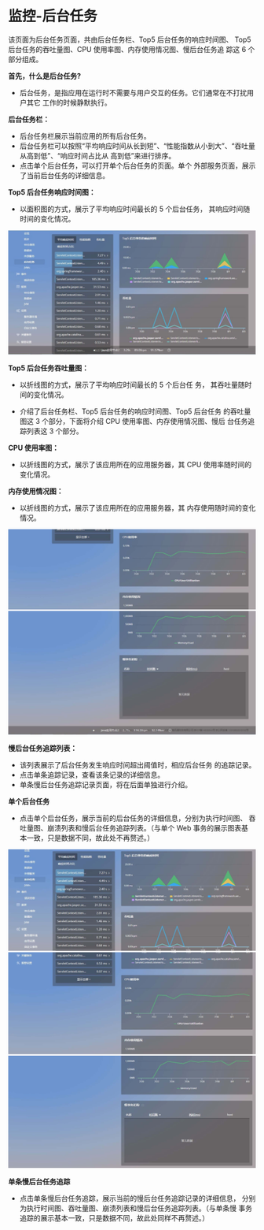 # 监控-后台任务
该页面为后台任务页面，共由后台任务栏、Top5 后台任务的响应时间图、 Top5 后台任务的吞吐量图、CPU 使用率图、内存使用情况图、慢后台任务追 踪这 6 个部分组成。

**首先，什么是后台任务?**

* 后台任务，是指应用在运行时不需要与用户交互的任务。它们通常在不打扰用户其它 工作的时候静默执行。

**后台任务栏：**

* 后台任务栏展示当前应用的所有后台任务。<br>
* 后台任务栏可以按照“平均响应时间从长到短”、“性能指数从小到大”、“吞吐量从高到低”、“响应时间占比从 高到低”来进行排序。<br>
* 点击单个后台任务，可以打开单个后台任务的页面。单个 外部服务页面，展示了当前后台任务的详细信息。<br>

**Top5 后台任务响应时间图：**

* 以面积图的方式，展示了平均响应时间最长的 5 个后台任务， 其响应时间随时间的变化情况。

![](/images/aimonitor_bgTask01.png)

**Top5 后台任务吞吐量图：**

* 以折线图的方式，展示了平均响应时间最长的 5 个后台任 务， 其吞吐量随时间的变化情况。

* 介绍了后台任务栏、Top5 后台任务的响应时间图、Top5 后台任务 的吞吐量图这 3 个部分，下面将介绍 CPU 使用率图、内存使用情况图、慢后 台任务追踪列表这 3 个部分。

**CPU 使用率图：**

* 以折线图的方式，展示了该应用所在的应用服务器，其 CPU 使用率随时间的变化情况。

**内存使用情况图：**

* 以折线图的方式，展示了该应用所在的应用服务器，其 内存使用随时间的变化情况。

![](/images/aimonitor_bgtask02.png)
![](/images/aimonitor_bgtask03.png)

**慢后台任务追踪列表：**

* 该列表展示了后台任务发生响应时间超出阈值时，相应后台任务 的追踪记录。<br>
* 点击单条追踪记录，查看该条记录的详细信息。<br>
* 单条慢后台任务追踪记录页面，将在后面单独进行介绍。<br>

**单个后台任务**

* 点击单个后台任务，展示当前的后台任务的详细信息，分别为执行时间图、 吞吐量图、崩溃列表和慢后台任务追踪列表。（与单个 Web 事务的展示图表基 本一致，只是数据不同，故此处不再赘述。）

![](/images/aimonitor_bgtask04.png)
![](/images/aimonitor_bgtask05.png)
![](/images/aimonitor_bgtask06.png)

**单条慢后台任务追踪**

* 点击单条慢后台任务追踪，展示当前的慢后台任务追踪记录的详细信息， 分别为执行时间图、吞吐量图、崩溃列表和慢后台任务追踪列表。（与单条慢 事务追踪的展示基本一致，只是数据不同，故此处同样不再赘述。）
